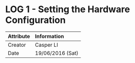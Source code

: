 LOG 1 - Setting the Hardware Configuration
===========================================

| Attribute |Information       |
| :-------- | :--------------- |
| Creator   | Casper LI        |
| Date      | 19/06/2016 (Sat) |
